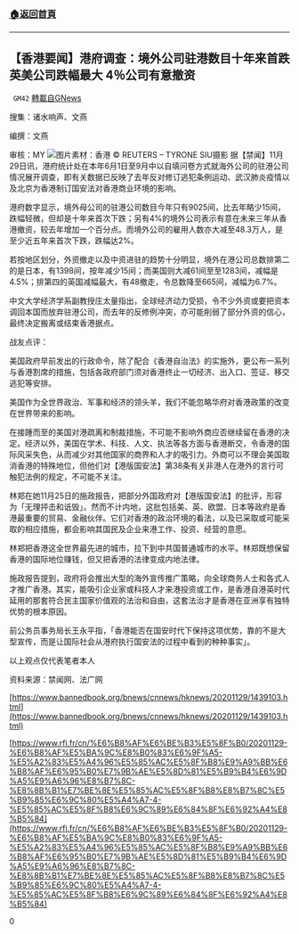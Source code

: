 ###  [:house:返回首頁](https://github.com/ourhimalayas/txt)
---

## 【香港要闻】港府调查：境外公司驻港数目十年来首跌 英美公司跌幅最大 4％公司有意撤资
` GM42` [轉載自GNews](https://gnews.org/zh-hans/603650/)

搜集：诸水响声、文燕

编撰：文燕

审核：MY
![]()![](https://gnews-media-offload.s3.amazonaws.com/wp-content/uploads/2020/11/30013224/1130%E9%85%8D%E5%9C%96-ok.jpg)图片素材：香港 © REUTERS – TYRONE SIU摄影
据【禁闻】11月29日讯，港府统计处在本年6月1日至9月中以自填问卷方式就海外公司的驻港公司情况展开调查，即有关数据已反映了去年反对修订逃犯条例运动、武汉肺炎疫情以及北京为香港制订国安法对香港商业环境的影响。

港府数字显示，境外母公司的驻港公司数目今年只有9025间，比去年略少15间，跌幅轻微，但却是十年来首次下跌；另有4%的境外公司表示有意在未来三年从香港撤资，较去年增加一个百分点。而境外公司的雇用人数亦大减至48.3万人，是至少近五年来首次下跌，跌幅达2%。

若按地区划分，外资撤走以及中资进驻的趋势十分明显，境外在港公司总数排第二的是日本，有1398间，按年减少15间；而美国则大减61间至至1283间，减幅是4.5%；排第四的英国减幅最大，有48撤走，令总数降至665间，减幅为6.7%。

中文大学经济学系副教授庄太量指出，全球经济动力受损，令不少外资或要把资本调回本国而放弃驻港公司，而去年的反修例冲突，亦可能削弱了部分外资的信心，最终决定搬离或结束香港据点。

战友点评：

美国政府早前发出的行政命令，除了配合《香港自治法》的实施外，更公布一系列与香港割席的措施，包括各政府部门须对香港终止一切经济、出入口、签证、移交逃犯等安排。

美国作为全世界政治、军事和经济的领头羊，我们不能忽略华府对香港政策的改变在世界带来的影响。

在接踵而至的美国对港疏离和制裁措施，不可能不影响外商应否继续留在香港的决定。经济以外，美国在学术、科技、人文、执法等各方面与香港断交，令香港的国际风采失色，从而减少对其他国家的商界和人才的吸引力。外商可以不理会美国取消香港的特殊地位，但他们对【港版国安法】第38条有关非港人在港外的言行可触犯法例的规定，不可能不关注。

林郑在她11月25日的施政报告，把部分外国政府对【港版国安法】的批评，形容为「无理抨击和诋毁」。然而不计内地，这批包括美、英、欧盟、日本等政府是香港最重要的贸易、金融伙伴。它们对香港的政治环境的看法，以及已采取或可能采取的相应措施，都会影响其国民及企业来港工作、投资、经营的意愿。

林郑把香港这全世界最先进的城市，拉下到中共国普通城市的水平。林郑既想保留香港的国际地位赚钱，但又把香港的法律变成内地法律。

施政报告提到，政府将会推出大型的海外宣传推广策略，向全球商务人士和各式人才推广香港。其实，能吸引企业家或科技人才来港投资或工作，是香港自港英时代延用的那套符合民主国家价值观的法治和自由，这套法治才是香港在亚洲享有独特优势的根本原因。

前公务员事务局长王永平指，「香港能否在国安时代下保持这项优势，靠的不是大型宣传，而是让国际社会从港府执行国安法的过程中看到的种种事实」。

以上观点仅代表笔者本人

资料来源：禁闻网、法广网

[https://www.bannedbook.org/bnews/cnnews/hknews/20201129/1439103.html](https://www.bannedbook.org/bnews/cnnews/hknews/20201129/1439103.html)

[https://www.rfi.fr/cn/%E6%B8%AF%E6%BE%B3%E5%8F%B0/20201129-%E6%B8%AF%E5%BA%9C%E8%B0%83%E6%9F%A5-%E5%A2%83%E5%A4%96%E5%85%AC%E5%8F%B8%E9%A9%BB%E6%B8%AF%E6%95%B0%E7%9B%AE%E5%8D%81%E5%B9%B4%E6%9D%A5%E9%A6%96%E8%B7%8C-%E8%8B%B1%E7%BE%8E%E5%85%AC%E5%8F%B8%E8%B7%8C%E5%B9%85%E6%9C%80%E5%A4%A7-4-%E5%85%AC%E5%8F%B8%E6%9C%89%E6%84%8F%E6%92%A4%E8%B5%84](https://www.rfi.fr/cn/%E6%B8%AF%E6%BE%B3%E5%8F%B0/20201129-%E6%B8%AF%E5%BA%9C%E8%B0%83%E6%9F%A5-%E5%A2%83%E5%A4%96%E5%85%AC%E5%8F%B8%E9%A9%BB%E6%B8%AF%E6%95%B0%E7%9B%AE%E5%8D%81%E5%B9%B4%E6%9D%A5%E9%A6%96%E8%B7%8C-%E8%8B%B1%E7%BE%8E%E5%85%AC%E5%8F%B8%E8%B7%8C%E5%B9%85%E6%9C%80%E5%A4%A7-4-%E5%85%AC%E5%8F%B8%E6%9C%89%E6%84%8F%E6%92%A4%E8%B5%84)

0
